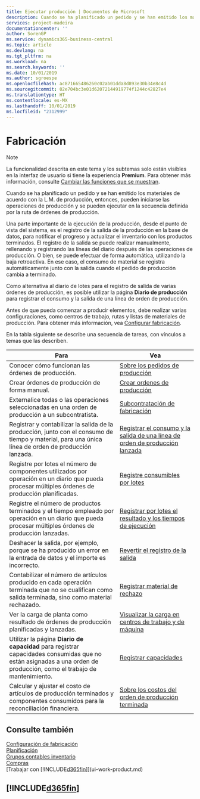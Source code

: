 ```yaml
---
title: Ejecutar producción | Documentos de Microsoft
description: Cuando se ha planificado un pedido y se han emitido los materiales de acuerdo con la L.M. de producción, entonces, pueden iniciarse las operaciones de producción y se pueden ejecutar en la secuencia definida por la ruta de órdenes de producción.
services: project-madeira
documentationcenter: ''
author: SorenGP
ms.service: dynamics365-business-central
ms.topic: article
ms.devlang: na
ms.tgt_pltfrm: na
ms.workload: na
ms.search.keywords: ''
ms.date: 10/01/2019
ms.author: sgroespe
ms.openlocfilehash: ac871665486260c02ab01dda8d893e30b34e8c4d
ms.sourcegitcommit: 02e704bc3e01d62072144919774f1244c42827e4
ms.translationtype: HT
ms.contentlocale: es-MX
ms.lasthandoff: 10/01/2019
ms.locfileid: "2312999"
---
```

# <a name="manufacturing"></a>Fabricación
> [!NOTE]
> La funcionalidad descrita en este tema y los subtemas solo están visibles en la interfaz de usuario si tiene la experiencia **Premium**. Para obtener más información, consulte [Cambiar las funciones que se muestran](ui-experiences.md).

Cuando se ha planificado un pedido y se han emitido los materiales de acuerdo con la L.M. de producción, entonces, pueden iniciarse las operaciones de producción y se pueden ejecutar en la secuencia definida por la ruta de órdenes de producción.  

Una parte importante de la ejecución de la producción, desde el punto de vista del sistema, es el registro de la salida de la producción en la base de datos, para notificar el progreso y actualizar el inventario con los productos terminados. El registro de la salida se puede realizar manualmente, rellenando y registrando las líneas del diario después de las operaciones de producción. O bien, se puede efectuar de forma automática, utilizando la baja retroactiva. En ese caso, el consumo de material se registra automáticamente junto con la salida cuando el pedido de producción cambia a terminado.  

Como alternativa al diario de lotes para el registro de salida de varias órdenes de producción, es posible utilizar la página **Diario de producción** para registrar el consumo y la salida de una línea de orden de producción.

Antes de que pueda comenzar a producir elementos, debe realizar varias configuraciones, como centros de trabajo, rutas y listas de materiales de producción. Para obtener más información, vea [Configurar fabricación](production-configure-production-processes.md).

En la tabla siguiente se describe una secuencia de tareas, con vínculos a temas que las describen.   

|**Para**|**Vea**|  
|------------|-------------|  
|Conocer cómo funcionan las órdenes de producción.|[Sobre los pedidos de producción](production-about-production-orders.md)|
|Crear órdenes de producción de forma manual.|[Crear ordenes de producción](production-how-to-create-production-orders.md)|
|Externalice todas o las operaciones seleccionadas en una orden de producción a un subcontratista.|[Subcontratación de fabricación](production-how-to-subcontract-manufacturing.md)|
|Registrar y contabilizar la salida de la producción, junto con el consumo de tiempo y material, para una única línea de orden de producción lanzada.|[Registrar el consumo y la salida de una línea de orden de producción lanzada](production-how-to-register-consumption-and-output.md)|  
|Registre por lotes el número de componentes utilizados por operación en un diario que pueda procesar múltiples órdenes de producción planificadas.|[Registre consumibles por lotes](production-how-to-post-consumption.md)|
|Registre el número de productos terminados y el tiempo empleado por operación en un diario que pueda procesar múltiples órdenes de producción lanzadas.|[Registrar por lotes el resultado y los tiempos de ejecución](production-how-to-post-output-quantity.md)|
|Deshacer la salida, por ejemplo, porque se ha producido un error en la entrada de datos y el importe es incorrecto.  |[Revertir el registro de la salida](production-how-to-reverse-output-posting.md)|  
|Contabilizar el número de artículos producido en cada operación terminada que no se cualifican como salida terminada, sino como material rechazado.|[Registrar material de rechazo](production-how-to-post-scrap.md)|
|Ver la carga de planta como resultado de órdenes de producción planificadas y lanzadas.|[Visualizar la carga en centros de trabajo y de máquina](production-how-to-view-the-load-on-work-centers.md)|      
|Utilizar la página **Diario de capacidad** para registrar capacidades consumidas que no están asignadas a una orden de producción, como el trabajo de mantenimiento.|[Registrar capacidades](production-how-to-post-capacities.md)|  
|Calcular y ajustar el costo de artículos de producción terminados y componentes consumidos para la reconciliación financiera.|[Sobre los costos del orden de producción terminada](finance-about-finished-production-order-costs.md)|  

## <a name="see-also"></a>Consulte también  
[Configuración de fabricación](production-configure-production-processes.md)  
[Planificación](production-planning.md)      
[Grupos contables inventario](inventory-manage-inventory.md)  
[Compras](purchasing-manage-purchasing.md)  
[Trabajar con [!INCLUDE[d365fin](includes/d365fin_md.md)]](ui-work-product.md)

## [!INCLUDE[d365fin](includes/free_trial_md.md)]  

